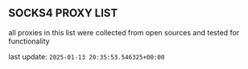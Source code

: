 ## SOCKS4 PROXY LIST

all proxies in this list were collected from open sources and tested for functionality

last update: `2025-01-13 20:35:53.546325+00:00`